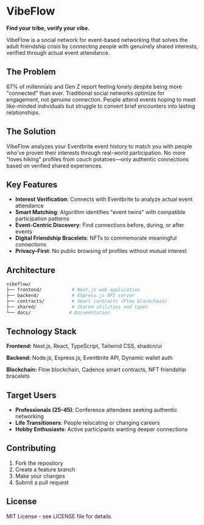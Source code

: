 # VibeFlow

**Find your tribe, verify your vibe.**

VibeFlow is a social network for event-based networking that solves the adult friendship crisis by connecting people with genuinely shared interests, verified through actual event attendance.

## The Problem

67% of millennials and Gen Z report feeling lonely despite being more "connected" than ever. Traditional social networks optimize for engagement, not genuine connection. People attend events hoping to meet like-minded individuals but struggle to convert brief encounters into lasting relationships.

## The Solution
VibeFlow analyzes your Eventbrite event history to match you with people who've proven their interests through real-world participation. No more "loves hiking" profiles from couch potatoes—only authentic connections based on verified shared experiences.

## Key Features

- **Interest Verification**: Connects with Eventbrite to analyze actual event attendance
- **Smart Matching**: Algorithm identifies "event twins" with compatible participation patterns  
- **Event-Centric Discovery**: Find connections before, during, or after events
- **Digital Friendship Bracelets**: NFTs to commemorate meaningful connections
- **Privacy-First**: No public browsing of profiles without mutual interest

## Architecture

```bash
vibeflow/
├── frontend/           # Next.js web application
├── backend/            # Express.js API server
├── contracts/          # Smart contracts (Flow blockchain)
├── shared/             # Shared utilities and types
└── docs/              # Documentation
```

## Technology Stack

**Frontend:** Next.js, React, TypeScript, Tailwind CSS, shadcn/ui

**Backend:** Node.js, Express.js, Eventbrite API, Dynamic wallet auth

**Blockchain:** Flow blockchain, Cadence smart contracts, NFT friendship bracelets

## Target Users

- **Professionals (25-45)**: Conference attendees seeking authentic networking
- **Life Transitioners**: People relocating or changing careers  
- **Hobby Enthusiasts**: Active participants wanting deeper connections

## Contributing

1. Fork the repository
2. Create a feature branch
3. Make your changes
4. Submit a pull request

## License

MIT License - see LICENSE file for details.
